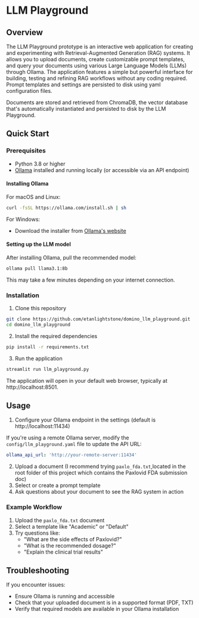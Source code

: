 # LLM Playground

## Overview

The LLM Playground prototype is an interactive web application for creating and experimenting with Retrieval-Augmented Generation (RAG) systems. It allows you to upload documents, create customizable prompt templates, and query your documents using various Large Language Models (LLMs) through Ollama. The application features a simple but powerful interface for building, testing and refining RAG workflows without any coding required. Prompt templates and settings are persisted to disk using yaml configuration files.

Documents are stored and retrieved from ChromaDB, the vector database that's automatically instantiated and persisted to disk by the LLM Playground.

## Quick Start

### Prerequisites

- Python 3.8 or higher
- [Ollama](https://ollama.ai/) installed and running locally (or accessible via an API endpoint)

#### Installing Ollama

For macOS and Linux:
```bash
curl -fsSL https://ollama.com/install.sh | sh
```

For Windows:
- Download the installer from [Ollama's website](https://ollama.ai/download)

#### Setting up the LLM model

After installing Ollama, pull the recommended model:
```bash
ollama pull llama3.1:8b
```

This may take a few minutes depending on your internet connection.


### Installation

1. Clone this repository
```bash
git clone https://github.com/etanlightstone/domino_llm_playground.git
cd domino_llm_playground
```

2. Install the required dependencies
```bash
pip install -r requirements.txt
```

3. Run the application
```bash
streamlit run llm_playground.py
```

The application will open in your default web browser, typically at http://localhost:8501.

## Usage

1. Configure your Ollama endpoint in the settings (default is http://localhost:11434)

If you're using a remote Ollama server, modify the `config/llm_playground.yaml` file to update the API URL:
```yaml
ollama_api_url: 'http://your-remote-server:11434'
```
2. Upload a document (I recommend trying  `paxlo_fda.txt`,located in the root folder of this project which contains the Paxlovid FDA submission doc)
3. Select or create a prompt template
4. Ask questions about your document to see the RAG system in action

### Example Workflow

1. Upload the `paxlo_fda.txt` document
2. Select a template like "Academic" or "Default"
3. Try questions like:
   - "What are the side effects of Paxlovid?"
   - "What is the recommended dosage?"
   - "Explain the clinical trial results"

## Troubleshooting

If you encounter issues:
- Ensure Ollama is running and accessible
- Check that your uploaded document is in a supported format (PDF, TXT)
- Verify that required models are available in your Ollama installation 
